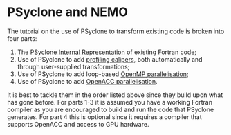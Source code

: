 # PSyclone and NEMO

The tutorial on the use of PSyclone to transform existing code is
broken into four parts:

1. The [PSyclone Internal Representation](1_nemo_psyir/README.md) of
   existing Fortran code;
2. Use of PSyclone to add [profiling calipers](2_nemo_profiling/README.md), both automatically and through user-supplied transformations;
3. Use of PSyclone to add loop-based [OpenMP parallelisation](3_nemo_openmp/README.md);
4. Use of PSyclone to add [OpenACC parallelisation](4_nemo_openacc/README.md).

It is best to tackle them in the order listed above since they build
upon what has gone before. For parts 1-3 it is assumed you have a
working Fortran compiler as you are encouraged to build and run the
code that PSyclone generates.  For part 4 this is optional since it
requires a compiler that supports OpenACC and access to GPU hardware.